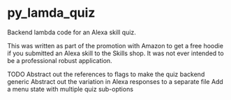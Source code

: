 # py_lamda_quiz
Backend lambda code for an Alexa skill quiz.

This was written as part of the promotion with Amazon to get a free hoodie if you submitted an Alexa skill to the Skills shop.
It was not ever intended to be a professional robust application.

TODO
Abstract out the references to flags to make the quiz backend generic
Abstract out the variation in Alexa responses to a separate file
Add a menu state with multiple quiz sub-options
